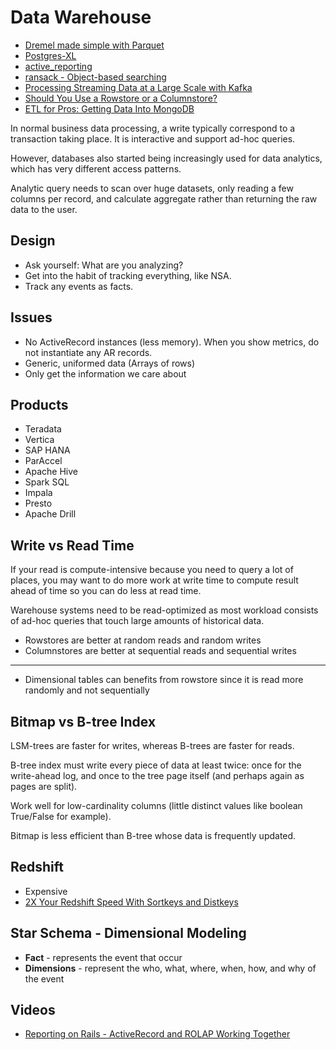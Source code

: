 # Data Warehouse

* [Dremel made simple with Parquet](https://blog.twitter.com/2013/dremel-made-simple-with-parquet)
* [Postgres-XL](http://www.postgres-xl.org/faq/)
* [active_reporting](https://github.com/t27duck/active_reporting)
* [ransack - Object-based searching](https://github.com/activerecord-hackery/ransack)
* [Processing Streaming Data at a Large Scale with Kafka](https://www.youtube.com/watch?v=-NMDqqW1uCE)
* [Should You Use a Rowstore or a Columnstore?](http://blog.memsql.com/should-you-use-a-rowstore-or-a-columnstore/)
* [ETL for Pros: Getting Data Into MongoDB](https://explore.mongodb.com/vidyard-all-players/andre-spiegel-2?jmp=twt)

In normal business data processing, a write typically correspond to a transaction taking place. It is interactive and support ad-hoc queries.

However, databases also started being increasingly used for data analytics, which has very different access patterns.

Analytic query needs to scan over huge datasets, only reading a few columns per record, and calculate aggregate rather than returning the raw data to the user.

## Design

* Ask yourself: What are you analyzing?
* Get into the habit of tracking everything, like NSA.
* Track any events as facts.

## Issues

* No ActiveRecord instances (less memory). When you show metrics, do not instantiate any AR records.
* Generic, uniformed data (Arrays of rows)
* Only get the information we care about

## Products

* Teradata
* Vertica
* SAP HANA
* ParAccel
* Apache Hive
* Spark SQL
* Impala
* Presto
* Apache Drill

## Write vs Read Time

If your read is compute-intensive because you need to query a lot of places, you may want to do more work at write time to compute result ahead of time so you can do less at read time.

Warehouse systems need to be read-optimized as most workload consists of ad-hoc queries that touch large amounts of historical data.

* Rowstores are better at random reads and random writes
* Columnstores are better at sequential reads and sequential writes

---

* Dimensional tables can benefits from rowstore since it is read more randomly and not sequentially

## Bitmap vs B-tree Index

LSM-trees are faster for writes, whereas B-trees are faster for reads.

B-tree index must write every piece of data at least twice: once for the write-ahead log, and once to the tree page itself (and perhaps again as pages are split).

Work well for low-cardinality columns (little distinct values like boolean True/False for example).

Bitmap is less efficient than B-tree whose data is frequently updated.

## Redshift

* Expensive
* [2X Your Redshift Speed With Sortkeys and Distkeys](https://www.periscopedata.com/blog/double-your-redshift-performance-with-the-right-sortkeys-and-distkeys.html)

## Star Schema - Dimensional Modeling

* **Fact** - represents the event that occur
* **Dimensions** - represent the who, what, where, when, how, and why of the event

## Videos

* [Reporting on Rails - ActiveRecord and ROLAP Working Together](https://www.youtube.com/watch?v=MczzCfTQGfU)

